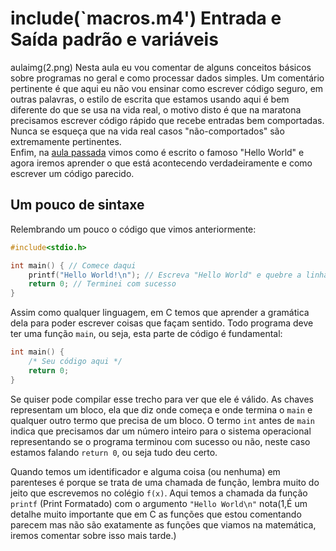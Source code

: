 include(`macros.m4')
Entrada e Saída padrão e variáveis
==================================
aulaimg(2.png)
Nesta aula eu vou comentar de alguns conceitos básicos sobre programas no geral e como processar dados simples. Um comentário pertinente é que aqui eu não vou ensinar como escrever código seguro, em outras palavras, o estilo de escrita que estamos usando aqui é bem diferente do que se usa na vida real, o motivo disto é que na maratona precisamos escrever código rápido que recebe entradas bem comportadas. Nunca se esqueça que na vida real casos "não-comportados" são extremamente pertinentes.  
Enfim, na [aula passada](aula1.html) vimos como é escrito o famoso "Hello World" e agora iremos aprender o que está acontecendo verdadeiramente e como escrever um código parecido.

Um pouco de sintaxe
-------------------
Relembrando um pouco o código que vimos anteriormente:

```c
#include<stdio.h>

int main() { // Comece daqui
	printf("Hello World!\n"); // Escreva "Hello World" e quebre a linha
	return 0; // Terminei com sucesso
}
```
Assim como qualquer linguagem, em C temos que aprender a gramática dela para poder escrever coisas que façam sentido. Todo programa deve ter uma função `main`, ou seja, esta parte de código é fundamental:

```c
int main() {
	/* Seu código aqui */
	return 0;
}
```
Se quiser pode compilar esse trecho para ver que ele é válido. As chaves representam um bloco, ela que diz onde começa e onde termina o `main` e qualquer outro termo que precisa de um bloco. O termo `int` antes de `main` indica que precisamos dar um número inteiro para o sistema operacional representando se o programa terminou com sucesso ou não, neste caso estamos falando `return 0`, ou seja tudo deu certo.

Quando temos um identificador e alguma coisa (ou nenhuma) em parenteses é porque se trata de uma chamada de função, lembra muito do jeito que escrevemos no colégio `f(x)`. Aqui temos a chamada da função `printf` (Print Formatado) com o argumento `"Hello World\n"` nota(1,É um detalhe muito importante que em C as funções que estou comentando parecem mas não são exatamente as funções que viamos na matemática, iremos comentar sobre isso mais tarde.)